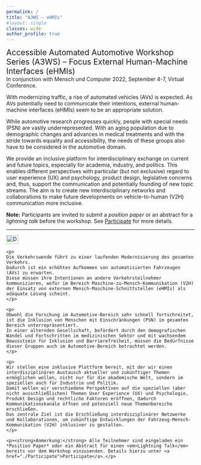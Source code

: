 ```yaml
---
permalink: /
title: "A3WS – eHMIs"
#layout: single
classes: wide
author_profile: true
---
```

<p> <span style="font-size: 1.5em">Accessible Automated Automotive Workshop Series (A3WS) – Focus External Human-Machine Interfaces (eHMIs)</span><br/>
In conjunction with Mensch und Computer 2022, September 4-7, Virtual Conference.</p>


With modernizing traffic, a rise of automated vehicles (AVs) is expected.
As AVs potentially need to communicate their intentions, external human-machine interfaces (eHMIs) seem to be an appropriate solution.

While automotive research progresses quickly, people with special needs (PSN) are vastly underrepresented.
With an aging population due to demographic changes and advances in medical treatments and with the stride towards equality and accessibility, the needs of these groups also have to be considered in the automotive domain.

We provide an inclusive platform for interdisciplinary exchange on current and future topics, especially for academia, industry, and politics.
This enables different perspectives with particular (but not exclusive) regard to user experience (UX) and psychology, product design, legislative concerns and, thus, support the communication and potentially founding of new topic streams.
The aim is to create new interdisciplinary networks and collaborations to make future developments on vehicle-to-human (V2H) communication more inclusive.

**Note:** Participants are invited to submit a *position paper* or an abstract for a *lightning talk* before the workshop. See [Participate](./Participate) for more details.

---

<div lang="de">
    <img src="https://flagcdn.com/32x24/de.png" width="32" height="24" alt="Deutsch" />

    <p>
    Die Verkehrswende führt zu einer laufenden Modernisierung des gesamten Verkehrs.
    Dadurch ist ein erhöhtes Aufkommen von automatisierten Fahrzeugen (AVs) zu erwarten.
    Diese müssen ihre Intentionen an andere Verkehrsteilnehmer kommunizieren, wofür im Bereich Maschine-zu-Mensch-Kommunikation (V2H) der Einsatz von externen Mensch-Maschine-Schnittstellen (eHMIs) als adäquate Lösung scheint.
    </p>
    
    <p>
    Obwohl die Forschung im Automotive-Bereich sehr schnell fortschreitet, ist die Inklusion von Menschen mit Einschränkungen (PSN) im gesamten Bereich unterrepräsentiert.
    In einer alternden Gesellschaft, befördert durch den demografischen Wandel und Fortschritten im medizinischen Sektor und mit wachsendem Bewusstsein für Inklusion und Barrierefreiheit, müssen die Bedürfnisse dieser Gruppen auch im Automotive-Bereich betrachtet werden.
    </p>
    
    <p>
    Wir stellen eine inklusive Plattform bereit, mit der wir einen interdisziplinären Austausch aktueller und zukünftiger Themen ermöglichen wollen, nicht nur für die akademische Welt, sondern im speziellen auch für Industrie und Politik.
    Damit wollen wir verschiedene Perspektiven auf die speziellen (aber nicht ausschließlichen) Themen User Experience (UX) und Psychologie, Produkt Design und rechtliche Faktoren eröffnen, dadurch Kommunikationskanäle öffnen und potenziell neue Themenbereiche erschließen.
    Das zentrale Ziel ist die Erschließung interdisziplinärer Netzwerke und Kollaborationen, um zukünftige Entwicklungen der Fahrzeug-Mensch-Kommunikation (V2H) inklusiver zu gestalten.
    </p>
    
    <p><strong>Anmerkung:</strong> Alle Teilnehmer sind eingeladen ein *Position Paper* oder ein Abstract für einen <em>Lightning Talk</em> bereits vor dem Workshop einzusenden. Details hierzu unter <a href="./Participate">Participate</a>.</p>
</div>
